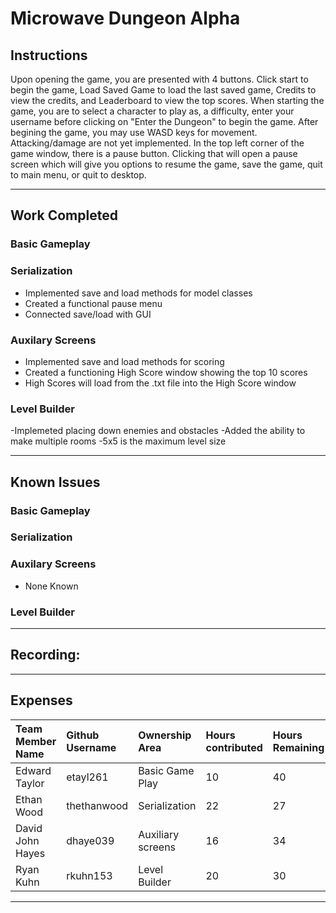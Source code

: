 # Microwave Dungeon Alpha

## Instructions

Upon opening the game, you are presented with 4 buttons. Click start to begin the game, Load Saved Game to load the last saved game, Credits to view the credits, and Leaderboard to view the top scores. When starting the game, you are to select a character to play as, a difficulty, enter your username before clicking on "Enter the Dungeon" to begin the game. After begining the game, you may use WASD keys for movement. Attacking/damage are not yet implemented. In the top left corner of the game window, there is a pause button. Clicking that will open a pause screen which will give you options to resume the game, save the game, quit to main menu, or quit to desktop.

***

## Work Completed

### Basic Gameplay

### Serialization

- Implemented save and load methods for model classes
- Created a functional pause menu
- Connected save/load with GUI

### Auxilary Screens

- Implemented save and load methods for scoring
- Created a functioning High Score window showing the top 10 scores
- High Scores will load from the .txt file into the High Score window

### Level Builder
-Implemeted placing down enemies and obstacles
-Added the ability to make multiple rooms
-5x5 is the maximum level size
***

## Known Issues

### Basic Gameplay

### Serialization

### Auxilary Screens

- None Known

### Level Builder


***

## Recording:

***

## Expenses

| Team Member Name | Github Username | Ownership Area | Hours contributed| Hours Remaining | TimeJournal |
| :---|:---|:---|:---|:---|:---|
| Edward Taylor | etayl261 | Basic Game Play | 10 | 40 | [Time Journal](https://github.com/bjucps209/spring22-team3/wiki/Time-Journal#edward-taylor) |
| Ethan Wood | thethanwood | Serialization | 22 | 27 | [Time Journal](https://github.com/bjucps209/spring22-team3/wiki/Time-Journal#ethan-wood) |
| David John Hayes | dhaye039 | Auxiliary screens | 16 | 34 | [Time Journal](https://github.com/bjucps209/spring22-team3/wiki/Time-Journal#david-hayes) |
| Ryan Kuhn | rkuhn153 | Level Builder | 20 | 30 | [Time Journal](https://github.com/bjucps209/spring22-team3/wiki/Time-Journal#ryan-kuhn) |

***
